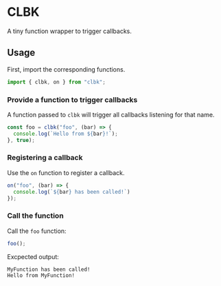 # CLBK

A tiny function wrapper to trigger callbacks.

## Usage

First, import the corresponding functions.
```js
import { clbk, on } from "clbk";
```

### Provide a function to trigger callbacks

A function passed to `clbk` will trigger all callbacks listening for that name.

```js
const foo = clbk("foo", (bar) => {
  console.log(`Hello from ${bar}!`);
}, true);
```

### Registering a callback

Use the `on` function to register a callback.

```js
on("foo", (bar) => {
  console.log(`${bar} has been called!`)
});
```

### Call the function

Call the `foo` function:

```js
foo();
```

Excpected output:

```
MyFunction has been called!
Hello from MyFunction!
```
